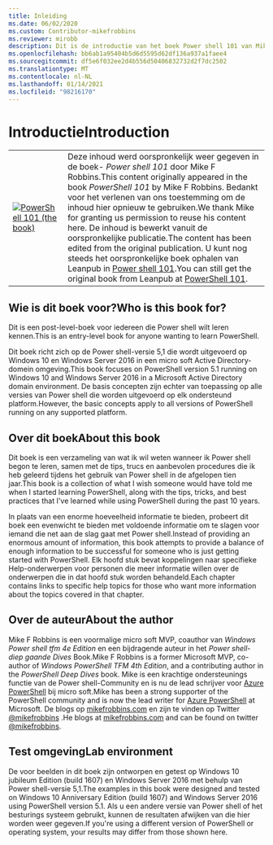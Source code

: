 ```yaml
---
title: Inleiding
ms.date: 06/02/2020
ms.custom: Contributor-mikefrobbins
ms.reviewer: mirobb
description: Dit is de introductie van het boek Power shell 101 van Mike F. Robbins.
ms.openlocfilehash: bb6ab1a95404b5d6d5595d62df136a937a1faee4
ms.sourcegitcommit: df5e6f032ee2d4b556d50406832732d2f7dc2502
ms.translationtype: MT
ms.contentlocale: nl-NL
ms.lasthandoff: 01/14/2021
ms.locfileid: "98216170"
---
```

# <a name="introduction"></a><span data-ttu-id="34cef-103">Introductie</span><span class="sxs-lookup"><span data-stu-id="34cef-103">Introduction</span></span>

<table>
  <tr><td>
  <a href="https://leanpub.com/powershell101">
  <img src="media/powershell101-150x194.png" alt="PowerShell 101 (the book)" />
  </a>
  </td>
  <td colspan=2>
<span data-ttu-id="34cef-104">Deze inhoud werd oorspronkelijk weer gegeven in de boek- <em>Power shell 101</em> door Mike F Robbins.</span><span class="sxs-lookup"><span data-stu-id="34cef-104">This content originally appeared in the book <em>PowerShell 101</em> by Mike F Robbins.</span></span> <span data-ttu-id="34cef-105">Bedankt voor het verlenen van ons toestemming om de inhoud hier opnieuw te gebruiken.</span><span class="sxs-lookup"><span data-stu-id="34cef-105">We thank Mike for granting us permission to reuse his content here.</span></span> <span data-ttu-id="34cef-106">De inhoud is bewerkt vanuit de oorspronkelijke publicatie.</span><span class="sxs-lookup"><span data-stu-id="34cef-106">The content has been edited from the original publication.</span></span> <span data-ttu-id="34cef-107">U kunt nog steeds het oorspronkelijke boek ophalen van Leanpub in <a href="https://leanpub.com/powershell101">Power shell 101</a>.</span><span class="sxs-lookup"><span data-stu-id="34cef-107">You can still get the original book from Leanpub at <a href="https://leanpub.com/powershell101">PowerShell 101</a>.</span></span>
  </td></tr>
</table>

## <a name="who-is-this-book-for"></a><span data-ttu-id="34cef-108">Wie is dit boek voor?</span><span class="sxs-lookup"><span data-stu-id="34cef-108">Who is this book for?</span></span>

<span data-ttu-id="34cef-109">Dit is een post-level-boek voor iedereen die Power shell wilt leren kennen.</span><span class="sxs-lookup"><span data-stu-id="34cef-109">This is an entry-level book for anyone wanting to learn PowerShell.</span></span>

<span data-ttu-id="34cef-110">Dit boek richt zich op de Power shell-versie 5,1 die wordt uitgevoerd op Windows 10 en Windows Server 2016 in een micro soft Active Directory-domein omgeving.</span><span class="sxs-lookup"><span data-stu-id="34cef-110">This book focuses on PowerShell version 5.1 running on Windows 10 and Windows Server 2016 in a Microsoft Active Directory domain environment.</span></span> <span data-ttu-id="34cef-111">De basis concepten zijn echter van toepassing op alle versies van Power shell die worden uitgevoerd op elk ondersteund platform.</span><span class="sxs-lookup"><span data-stu-id="34cef-111">However, the basic concepts apply to all versions of PowerShell running on any supported platform.</span></span>

## <a name="about-this-book"></a><span data-ttu-id="34cef-112">Over dit boek</span><span class="sxs-lookup"><span data-stu-id="34cef-112">About this book</span></span>

<span data-ttu-id="34cef-113">Dit boek is een verzameling van wat ik wil weten wanneer ik Power shell begon te leren, samen met de tips, trucs en aanbevolen procedures die ik heb geleerd tijdens het gebruik van Power shell in de afgelopen tien jaar.</span><span class="sxs-lookup"><span data-stu-id="34cef-113">This book is a collection of what I wish someone would have told me when I started learning PowerShell, along with the tips, tricks, and best practices that I've learned while using PowerShell during the past 10 years.</span></span>

<span data-ttu-id="34cef-114">In plaats van een enorme hoeveelheid informatie te bieden, probeert dit boek een evenwicht te bieden met voldoende informatie om te slagen voor iemand die net aan de slag gaat met Power shell.</span><span class="sxs-lookup"><span data-stu-id="34cef-114">Instead of providing an enormous amount of information, this book attempts to provide a balance of enough information to be successful for someone who is just getting started with PowerShell.</span></span> <span data-ttu-id="34cef-115">Elk hoofd stuk bevat koppelingen naar specifieke Help-onderwerpen voor personen die meer informatie willen over de onderwerpen die in dat hoofd stuk worden behandeld.</span><span class="sxs-lookup"><span data-stu-id="34cef-115">Each chapter contains links to specific help topics for those who want more information about the topics covered in that chapter.</span></span>

## <a name="about-the-author"></a><span data-ttu-id="34cef-116">Over de auteur</span><span class="sxs-lookup"><span data-stu-id="34cef-116">About the author</span></span>

<span data-ttu-id="34cef-117">Mike F Robbins is een voormalige micro soft MVP, coauthor van _Windows Power shell tfm 4e Edition_ en een bijdragende auteur in het _Power shell-diep gaande Dives_ Book.</span><span class="sxs-lookup"><span data-stu-id="34cef-117">Mike F Robbins is a former Microsoft MVP, co-author of _Windows PowerShell TFM 4th Edition_, and a contributing author in the _PowerShell Deep Dives_ book.</span></span> <span data-ttu-id="34cef-118">Mike is een krachtige ondersteunings functie van de Power shell-Community en is nu de lead schrijver voor [Azure PowerShell][] bij micro soft.</span><span class="sxs-lookup"><span data-stu-id="34cef-118">Mike has been a strong supporter of the PowerShell community and is now the lead writer for [Azure PowerShell][] at Microsoft.</span></span> <span data-ttu-id="34cef-119">De blogs op [mikefrobbins.com][] en zijn te vinden op Twitter [@mikefrobbins][] .</span><span class="sxs-lookup"><span data-stu-id="34cef-119">He blogs at [mikefrobbins.com][] and can be found on twitter [@mikefrobbins][].</span></span>

## <a name="lab-environment"></a><span data-ttu-id="34cef-120">Test omgeving</span><span class="sxs-lookup"><span data-stu-id="34cef-120">Lab environment</span></span>

<span data-ttu-id="34cef-121">De voor beelden in dit boek zijn ontworpen en getest op Windows 10 jubileum Edition (build 1607) en Windows Server 2016 met behulp van Power shell-versie 5,1.</span><span class="sxs-lookup"><span data-stu-id="34cef-121">The examples in this book were designed and tested on Windows 10 Anniversary Edition (build 1607) and Windows Server 2016 using PowerShell version 5.1.</span></span> <span data-ttu-id="34cef-122">Als u een andere versie van Power shell of het besturings systeem gebruikt, kunnen de resultaten afwijken van die hier worden weer gegeven.</span><span class="sxs-lookup"><span data-stu-id="34cef-122">If you're using a different version of PowerShell or operating system, your results may differ from those shown here.</span></span>

<!-- link references -->
[@mikefrobbins]: https://twitter.com/mikefrobbins
[mikefrobbins.com]: http://mikefrobbins.com/
[PowerShell 101]: https://leanpub.com/powershell101
[Azure PowerShell]: /powershell/azure
